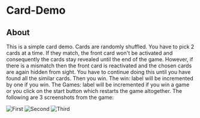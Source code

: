 # Card-Demo

## About
This is a simple card demo. Cards are randomly shuffled. You have to pick 2 cards at a time. If they match, the front card won't be activated and consequently the cards stay revealed until the end of the game.
However, if there is a mismatch then the front card is reactivated and the chosen cards are again hidden from sight. You have to continue doing
this until you have found all the similar cards. Then you win. The win: label will be incremented by one if you win. The Games: label will be 
incremented if you win a game or you click on the start button which restarts the game altogether. The following are 3 screenshots from the 
game: 

![First](https://github.com/CuriousGeekyDude/Card-Demo-Game/assets/130616138/40b7e427-9c75-49d7-aee5-770f44544a0d)
![Second](https://github.com/CuriousGeekyDude/Card-Demo-Game/assets/130616138/37df0e83-1ca9-43ee-bf8a-1fc2a7af68fc)
![Third](https://github.com/CuriousGeekyDude/Card-Demo-Game/assets/130616138/663593ce-82b2-455b-8f9e-e807dee0da86)
